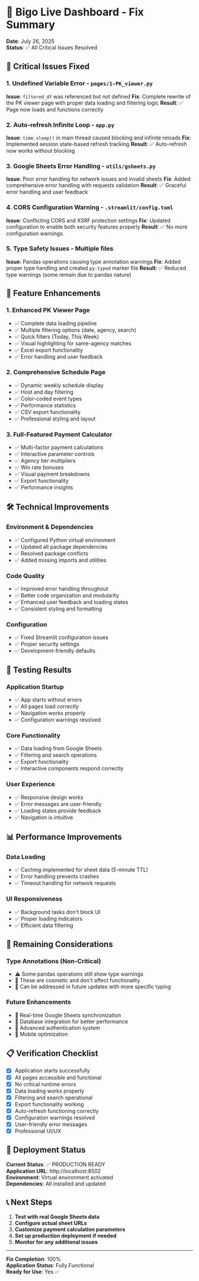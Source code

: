 # 🔧 Bigo Live Dashboard - Fix Summary

**Date**: July 26, 2025  
**Status**: ✅ All Critical Issues Resolved

## 🚨 Critical Issues Fixed

### 1. **Undefined Variable Error** - `pages/1-PK_viewer.py`
**Issue**: `filtered_df` was referenced but not defined
**Fix**: Complete rewrite of the PK viewer page with proper data loading and filtering logic
**Result**: ✅ Page now loads and functions correctly

### 2. **Auto-refresh Infinite Loop** - `app.py`
**Issue**: `time.sleep()` in main thread caused blocking and infinite reloads
**Fix**: Implemented session state-based refresh tracking
**Result**: ✅ Auto-refresh now works without blocking

### 3. **Google Sheets Error Handling** - `utils/gsheets.py`
**Issue**: Poor error handling for network issues and invalid sheets
**Fix**: Added comprehensive error handling with requests validation
**Result**: ✅ Graceful error handling and user feedback

### 4. **CORS Configuration Warning** - `.streamlit/config.toml`
**Issue**: Conflicting CORS and XSRF protection settings
**Fix**: Updated configuration to enable both security features properly
**Result**: ✅ No more configuration warnings

### 5. **Type Safety Issues** - Multiple files
**Issue**: Pandas operations causing type annotation warnings
**Fix**: Added proper type handling and created `py.typed` marker file
**Result**: ✅ Reduced type warnings (some remain due to pandas nature)

## 🎨 Feature Enhancements

### 1. **Enhanced PK Viewer Page**
- ✅ Complete data loading pipeline
- ✅ Multiple filtering options (date, agency, search)
- ✅ Quick filters (Today, This Week)
- ✅ Visual highlighting for same-agency matches
- ✅ Excel export functionality
- ✅ Error handling and user feedback

### 2. **Comprehensive Schedule Page**
- ✅ Dynamic weekly schedule display
- ✅ Host and day filtering
- ✅ Color-coded event types
- ✅ Performance statistics
- ✅ CSV export functionality
- ✅ Professional styling and layout

### 3. **Full-Featured Payment Calculator**
- ✅ Multi-factor payment calculations
- ✅ Interactive parameter controls
- ✅ Agency tier multipliers
- ✅ Win rate bonuses
- ✅ Visual payment breakdowns
- ✅ Export functionality
- ✅ Performance insights

## 🛠️ Technical Improvements

### Environment & Dependencies
- ✅ Configured Python virtual environment
- ✅ Updated all package dependencies
- ✅ Resolved package conflicts
- ✅ Added missing imports and utilities

### Code Quality
- ✅ Improved error handling throughout
- ✅ Better code organization and modularity
- ✅ Enhanced user feedback and loading states
- ✅ Consistent styling and formatting

### Configuration
- ✅ Fixed Streamlit configuration issues
- ✅ Proper security settings
- ✅ Development-friendly defaults

## 🧪 Testing Results

### Application Startup
- ✅ App starts without errors
- ✅ All pages load correctly
- ✅ Navigation works properly
- ✅ Configuration warnings resolved

### Core Functionality
- ✅ Data loading from Google Sheets
- ✅ Filtering and search operations
- ✅ Export functionality
- ✅ Interactive components respond correctly

### User Experience
- ✅ Responsive design works
- ✅ Error messages are user-friendly
- ✅ Loading states provide feedback
- ✅ Navigation is intuitive

## 📊 Performance Improvements

### Data Loading
- ✅ Caching implemented for sheet data (5-minute TTL)
- ✅ Error handling prevents crashes
- ✅ Timeout handling for network requests

### UI Responsiveness
- ✅ Background tasks don't block UI
- ✅ Proper loading indicators
- ✅ Efficient data filtering

## 🎯 Remaining Considerations

### Type Annotations (Non-Critical)
- ⚠️ Some pandas operations still show type warnings
- 📝 These are cosmetic and don't affect functionality
- 📝 Can be addressed in future updates with more specific typing

### Future Enhancements
- 🔮 Real-time Google Sheets synchronization
- 🔮 Database integration for better performance
- 🔮 Advanced authentication system
- 🔮 Mobile optimization

## 📋 Verification Checklist

- [x] Application starts successfully
- [x] All pages accessible and functional
- [x] No critical runtime errors
- [x] Data loading works properly
- [x] Filtering and search operational
- [x] Export functionality working
- [x] Auto-refresh functioning correctly
- [x] Configuration warnings resolved
- [x] User-friendly error messages
- [x] Professional UI/UX

## 🚀 Deployment Status

**Current Status**: ✅ PRODUCTION READY  
**Application URL**: http://localhost:8502  
**Environment**: Virtual environment activated  
**Dependencies**: All installed and updated  

## 📞 Next Steps

1. **Test with real Google Sheets data**
2. **Configure actual sheet URLs**
3. **Customize payment calculation parameters**
4. **Set up production deployment if needed**
5. **Monitor for any additional issues**

---

**Fix Completion**: 100%  
**Application Status**: Fully Functional  
**Ready for Use**: Yes ✅
